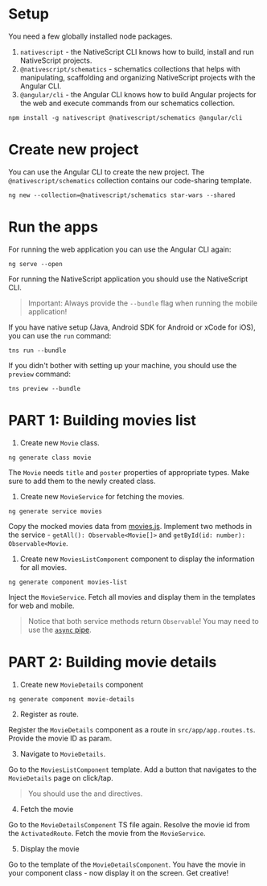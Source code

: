 # Setup

You need a few globally installed node packages.
1. `nativescript` - the NativeScript CLI knows how to build, install and run NativeScript projects.
2. `@nativescript/schematics` - schematics collections that helps with manipulating, scaffolding and organizing NativeScript projects with the Angular CLI.
3. `@angular/cli` - the Angular CLI knows how to build Angular projects for the web and execute commands from our schematics collection.

```
npm install -g nativescript @nativescript/schematics @angular/cli
```

# Create new project

You can use the Angular CLI to create the new project. The `@nativescript/schematics` collection contains our code-sharing template.

```
ng new --collection=@nativescript/schematics star-wars --shared
```

# Run the apps

For running the web application you can use the Angular CLI again:

```
ng serve --open 
```

For running the NativeScript application you should use the NativeScript CLI.
> Important: Always provide the `--bundle` flag when running the mobile application!

If you have native setup (Java, Android SDK for Android or xCode for iOS), you can use the `run` command:

```
tns run --bundle
```

If you didn't bother with setting up your machine, you should use the `preview` command:

```
tns preview --bundle
```

# PART 1: Building movies list
1. Create new `Movie` class.
```
ng generate class movie
```

The `Movie` needs `title` and `poster` properties of appropriate types. Make sure to add them to the newly created class.

1. Create new `MovieService` for fetching the movies.

```
ng generate service movies
```

Copy the mocked movies data from [movies.js](movies.js).
Implement two methods in the service - `getAll(): Observable<Movie[]>` and `getById(id: number): Observable<Movie`. 

1. Create new `MoviesListComponent` component to display the information for all movies.

```
ng generate component movies-list
```

Inject the `MovieService`.
Fetch all movies and display them in the templates for web and mobile.
> Notice that both service methods return `Observable`! You may need to use the [`async` pipe](https://angular.io/api/common/AsyncPipe).

# PART 2: Building movie details

1. Create new `MovieDetails` component
```
ng generate component movie-details
```

2. Register as route.

Register the `MovieDetails` component as a route in `src/app/app.routes.ts`.
Provide the movie ID as param.

3. Navigate to `MovieDetails`.

Go to the `MoviesListComponent` template.
Add a button that navigates to the `MovieDetails` page on click/tap.
> You should use the <router-link> and <ns-router-link> directives.

4. Fetch the movie

Go to the `MovieDetailsComponent` TS file again.
Resolve the movie id from the `ActivatedRoute`. Fetch the movie from the `MovieService`.

5. Display the movie

Go to the template of the `MovieDetailsComponent`.
You have the movie in your component class - now display it on the screen. Get creative!
